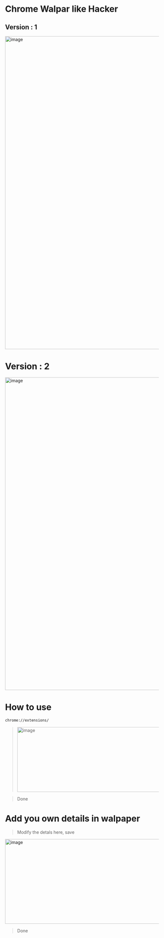 
# Chrome Walpar like Hacker 

## Version : 1

<img width="1790" height="1023" alt="image" src="https://github.com/user-attachments/assets/a8cb2a47-df59-4dba-b3a3-03724b4e7e22" />


# Version : 2

<img width="1819" height="1022" alt="image" src="https://github.com/user-attachments/assets/51af7f9a-9b66-458f-ac52-f30dac9caf07" />



# How to use
```bash
chrome://extensions/
```
> <img width="782" height="212" alt="image" src="https://github.com/user-attachments/assets/21e08c64-9a72-4cf4-b471-f627cfbf9920" />

> Done


# Add you own details in walpaper 

> Modify the detals here, save

<img width="733" height="277" alt="image" src="https://github.com/user-attachments/assets/3e7bccea-7812-470f-9333-c587d25c3f28" />

> Done

